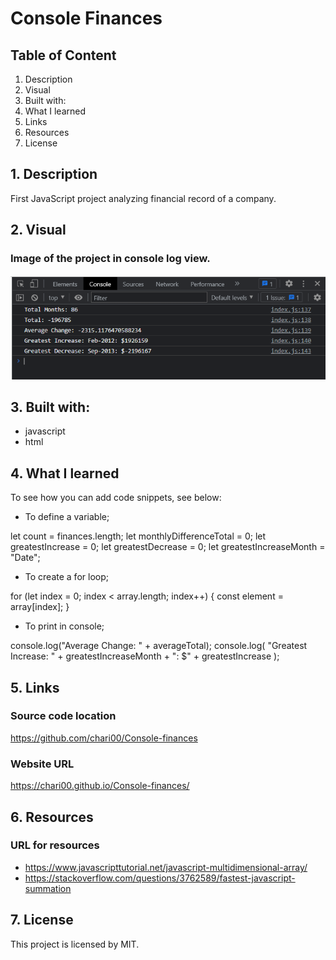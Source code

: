# Console Finances

## Table of Content

1. Description
2. Visual
3. Built with:
4. What I learned
5. Links
6. Resources
7. License

## 1. Description

First JavaScript project analyzing financial record of a company.

## 2. Visual

### Image of the project in console log view.

<img src="./images/console-finances.png">

## 3. Built with:

- javascript
- html

## 4. What I learned

To see how you can add code snippets, see below:

- To define a variable;

let count = finances.length;
let monthlyDifferenceTotal = 0;
let greatestIncrease = 0;
let greatestDecrease = 0;
let greatestIncreaseMonth = "Date";

- To create a for loop;

for (let index = 0; index < array.length; index++) {
const element = array[index];
}

- To print in console;

console.log("Average Change: " + averageTotal);
console.log(
"Greatest Increase: " + greatestIncreaseMonth + ": $" + greatestIncrease
);

## 5. Links

### Source code location

https://github.com/chari00/Console-finances

### Website URL

https://chari00.github.io/Console-finances/

## 6. Resources

### URL for resources

- https://www.javascripttutorial.net/javascript-multidimensional-array/
- https://stackoverflow.com/questions/3762589/fastest-javascript-summation

## 7. License

This project is licensed by MIT.
